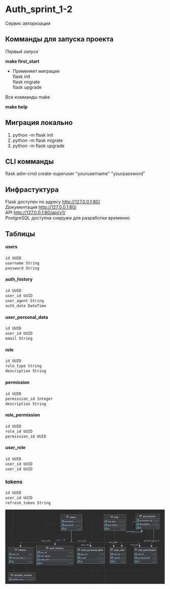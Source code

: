 # Auth_sprint_1-2
Сервис авторизации

Комманды для запуска проекта
-
*Первый запуск*  

**make first_start**
- Применяет миграции  
flask init  
flask migrate  
flask upgrade  

Все комманды make  

**make help**

Миграция локально
-

1) python -m flask init
2) python -m flask migrate
3) python -m flask upgrade

CLI комманды
-
flask adm-cmd create-superuser "yourusername" "yourpassword"

Инфрастуктура
-
Flask доступен по адресу http://127.0.0.1:80/  
Документация http://127.0.0.1:80/    
API http://127.0.0.1:80/api/v1/  
PostgreSQL доступна снаружи для разработки временно

Таблицы
-
#### users
    id UUID
    username String
    password String
#### auth_history
    id UUID
    user_id UUID
    user_agent String
    auth_date DateTime
#### user_personal_data  
    id UUID
    user_id UUID
    email String
#### role  
    id UUID
    role_type String
    description String
#### permission  
    id UUID
    permission_id Integer
    description String
#### role_permission  
    id UUID
    role_id UUID
    permission_id UUID
#### user_role
    id UUID
    user_id UUID
    user_id UUID
### tokens
    id UUID
    user_id UUID
    refresh_token String

![](./img/A8sTAkZhQm.png)